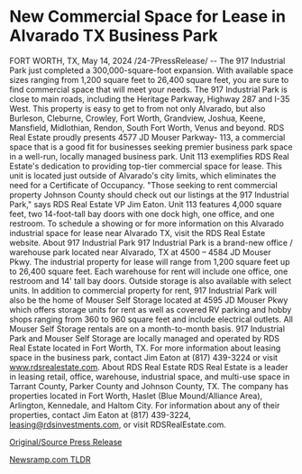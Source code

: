# New Commercial Space for Lease in Alvarado TX Business Park

FORT WORTH, TX, May 14, 2024 /24-7PressRelease/ -- The 917 Industrial Park just completed a 300,000-square-foot expansion. With available space sizes ranging from 1,200 square feet to 26,400 square feet, you are sure to find commercial space that will meet your needs.  The 917 Industrial Park is close to main roads, including the Heritage Parkway, Highway 287 and I-35 West. This property is easy to get to from not only Alvarado, but also Burleson, Cleburne, Crowley, Fort Worth, Grandview, Joshua, Keene, Mansfield, Midlothian, Rendon, South Fort Worth, Venus and beyond.  RDS Real Estate proudly presents 4577 JD Mouser Parkway- 113, a commercial space that is a good fit for businesses seeking premier business park space in a well-run, locally managed business park. Unit 113 exemplifies RDS Real Estate's dedication to providing top-tier commercial space for lease.   This unit is located just outside of Alvarado's city limits, which eliminates the need for a Certificate of Occupancy.   "Those seeking to rent commercial property Johnson County should check out our listings at the 917 Industrial Park," says RDS Real Estate VP Jim Eaton.  Unit 113 features 4,000 square feet, two 14-foot-tall bay doors with one dock high, one office, and one restroom. To schedule a showing or for more information on this Alvarado industrial space for lease near Alvarado TX, visit the RDS Real Estate website.  About 917 Industrial Park  917 Industrial Park is a brand-new office / warehouse park located near Alvarado, TX at 4500 – 4584 JD Mouser Pkwy. The industrial property for lease will range from 1,200 square feet up to 26,400 square feet. Each warehouse for rent will include one office, one restroom and 14' tall bay doors. Outside storage is also available with select units. In addition to commercial property for rent, 917 Industrial Park will also be the home of Mouser Self Storage located at 4595 JD Mouser Pkwy which offers storage units for rent as well as covered RV parking and hobby shops ranging from 360 to 960 square feet and include electrical outlets. All Mouser Self Storage rentals are on a month-to-month basis. 917 Industrial Park and Mouser Self Storage are locally managed and operated by RDS Real Estate located in Fort Worth, TX. For more information about leasing space in the business park, contact Jim Eaton at (817) 439-3224 or visit www.rdsrealestate.com.  About RDS Real Estate RDS Real Estate is a leader in leasing retail, office, warehouse, industrial space, and multi-use space in Tarrant County, Parker County and Johnson County, TX. The company has properties located in Fort Worth, Haslet (Blue Mound/Alliance Area), Arlington, Kennedale, and Haltom City. For information about any of their properties, contact Jim Eaton at (817) 439-3224,  leasing@rdsinvestments.com, or visit RDSRealEstate.com. 

[Original/Source Press Release](https://www.24-7pressrelease.com/press-release/510158/new-commercial-space-for-lease-in-alvarado-tx-business-park) 

[Newsramp.com TLDR](https://newsramp.com/None) 